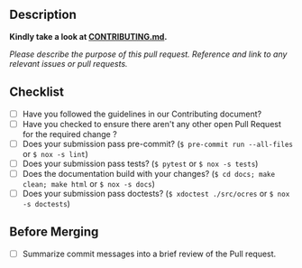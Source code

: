 ## Description

**Kindly take a look at [CONTRIBUTING.md](https://github.com/scikit-hep/vector/blob/main/.github/CONTRIBUTING.md).**

_Please describe the purpose of this pull request. Reference and link to any relevant issues or pull requests._

## Checklist

- [ ] Have you followed the guidelines in our Contributing document?
- [ ] Have you checked to ensure there aren't any other open Pull Request for the required change ?
- [ ] Does your submission pass pre-commit? (`$ pre-commit run --all-files` or `$ nox -s lint`)
- [ ] Does your submission pass tests? (`$ pytest` or `$ nox -s tests`)
- [ ] Does the documentation build with your changes? (`$ cd docs; make clean; make html` or `$ nox -s docs`)
- [ ] Does your submission pass doctests? (`$ xdoctest ./src/ocres` or `$ nox -s doctests`)

## Before Merging

- [ ] Summarize commit messages into a brief review of the Pull request.
